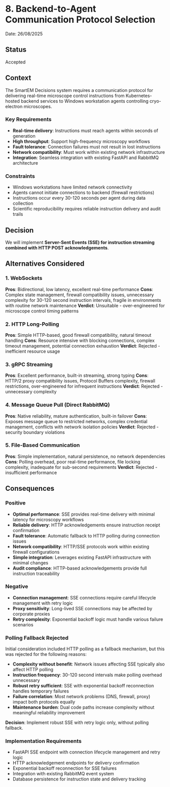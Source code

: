 # 8. Backend-to-Agent Communication Protocol Selection

Date: 26/08/2025

## Status

Accepted

## Context

The SmartEM Decisions system requires a communication protocol for delivering real-time microscope control instructions from Kubernetes-hosted backend services to Windows workstation agents controlling cryo-electron microscopes. 

### Key Requirements
- **Real-time delivery**: Instructions must reach agents within seconds of generation
- **High throughput**: Support high-frequency microscopy workflows  
- **Fault tolerance**: Connection failures must not result in lost instructions
- **Network compatibility**: Must work within existing network infrastructure
- **Integration**: Seamless integration with existing FastAPI and RabbitMQ architecture

### Constraints
- Windows workstations have limited network connectivity
- Agents cannot initiate connections to backend (firewall restrictions)
- Instructions occur every 30-120 seconds per agent during data collection
- Scientific reproducibility requires reliable instruction delivery and audit trails

## Decision

We will implement **Server-Sent Events (SSE) for instruction streaming combined with HTTP POST acknowledgements**.

## Alternatives Considered

### 1. WebSockets
**Pros**: Bidirectional, low latency, excellent real-time performance
**Cons**: Complex state management, firewall compatibility issues, unnecessary complexity for 30-120 second instruction intervals, fragile in environments with routine network maintenance
**Verdict**: Unsuitable - over-engineered for microscope control timing patterns

### 2. HTTP Long-Polling  
**Pros**: Simple HTTP-based, good firewall compatibility, natural timeout handling
**Cons**: Resource intensive with blocking connections, complex timeout management, potential connection exhaustion
**Verdict**: Rejected - inefficient resource usage

### 3. gRPC Streaming
**Pros**: Excellent performance, built-in streaming, strong typing
**Cons**: HTTP/2 proxy compatibility issues, Protocol Buffers complexity, firewall restrictions, over-engineered for infrequent instructions
**Verdict**: Rejected - unnecessary complexity

### 4. Message Queue Pull (Direct RabbitMQ)
**Pros**: Native reliability, mature authentication, built-in failover
**Cons**: Exposes message queue to restricted networks, complex credential management, conflicts with network isolation policies
**Verdict**: Rejected - security boundary violations

### 5. File-Based Communication
**Pros**: Simple implementation, natural persistence, no network dependencies
**Cons**: Polling overhead, poor real-time performance, file locking complexity, inadequate for sub-second requirements
**Verdict**: Rejected - insufficient performance

## Consequences

### Positive
- **Optimal performance**: SSE provides real-time delivery with minimal latency for microscopy workflows
- **Reliable delivery**: HTTP acknowledgements ensure instruction receipt confirmation
- **Fault tolerance**: Automatic fallback to HTTP polling during connection issues
- **Network compatibility**: HTTP/SSE protocols work within existing firewall configurations
- **Simple integration**: Leverages existing FastAPI infrastructure with minimal changes
- **Audit compliance**: HTTP-based acknowledgements provide full instruction traceability

### Negative  
- **Connection management**: SSE connections require careful lifecycle management with retry logic
- **Proxy sensitivity**: Long-lived SSE connections may be affected by corporate proxies
- **Retry complexity**: Exponential backoff logic must handle various failure scenarios

### Polling Fallback Rejected

Initial consideration included HTTP polling as a fallback mechanism, but this was rejected for the following reasons:

- **Complexity without benefit**: Network issues affecting SSE typically also affect HTTP polling
- **Instruction frequency**: 30-120 second intervals make polling overhead unnecessary  
- **Robust retry sufficient**: SSE with exponential backoff reconnection handles temporary failures
- **Failure correlation**: Most network problems (DNS, firewall, proxy) impact both protocols equally
- **Maintenance burden**: Dual code paths increase complexity without meaningful reliability improvement

**Decision**: Implement robust SSE with retry logic only, without polling fallback.

### Implementation Requirements
- FastAPI SSE endpoint with connection lifecycle management and retry logic
- HTTP acknowledgement endpoints for delivery confirmation  
- Exponential backoff reconnection for SSE failures
- Integration with existing RabbitMQ event system
- Database persistence for instruction state and delivery tracking
